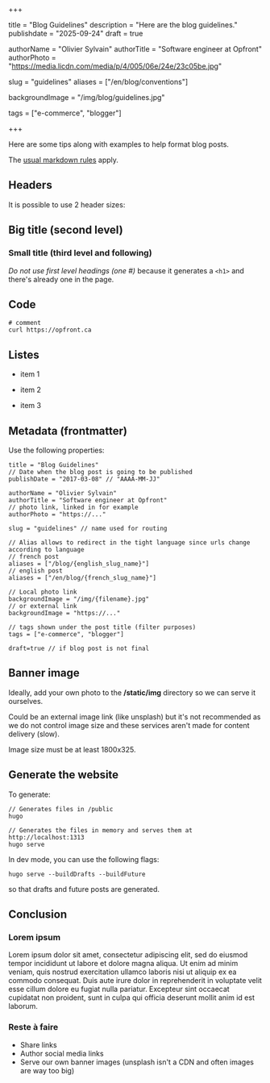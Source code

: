 +++

title = "Blog Guidelines"
description = "Here are the blog guidelines."
publishdate = "2025-09-24"
draft = true

authorName = "Olivier Sylvain"
authorTitle = "Software engineer at Opfront"
authorPhoto = "https://media.licdn.com/media/p/4/005/06e/24e/23c05be.jpg"

slug = "guidelines"
aliases = ["/en/blog/conventions"]

backgroundImage = "/img/blog/guidelines.jpg"

tags = ["e-commerce", "blogger"]

+++

Here are some tips along with examples to help format blog posts.

The [usual markdown rules](http://markdown-guide.readthedocs.io/en/latest/basics.html) apply.


## Headers

It is possible to use 2 header sizes:

## Big title (second level)
### Small title (third level and following)

*Do not use first level headings (one #)* because it generates a ```<h1>``` and there's already one in the page.

## Code

```
# comment
curl https://opfront.ca
```

## Listes
+ item 1
- item 2
* item 3

## Metadata (frontmatter)

Use the following properties:
```
title = "Blog Guidelines"
// Date when the blog post is going to be published
publishDate = "2017-03-08" // "AAAA-MM-JJ"

authorName = "Olivier Sylvain"
authorTitle = "Software engineer at Opfront"
// photo link, linked in for example
authorPhoto = "https://..."

slug = "guidelines" // name used for routing

// Alias allows to redirect in the tight language since urls change according to language
// french post
aliases = ["/blog/{english_slug_name}"]
// english post
aliases = ["/en/blog/{french_slug_name}"]

// Local photo link
backgroundImage = "/img/{filename}.jpg"
// or external link
backgroundImage = "https://..."

// tags shown under the post title (filter purposes)
tags = ["e-commerce", "blogger"]

draft=true // if blog post is not final
```

## Banner image
Ideally, add your own photo to the **/static/img** directory so we can serve it ourselves.

Could be an external image link (like unsplash) but it's not recommended as we do not control image size and these services aren't made for content delivery (slow).

Image size must be at least 1800x325.

## Generate the website
To generate:

```
// Generates files in /public
hugo

// Generates the files in memory and serves them at http://localhost:1313
hugo serve
```
In dev mode, you can use the following flags:
```
hugo serve --buildDrafts --buildFuture
```
so that drafts and future posts are generated.

## Conclusion

### Lorem ipsum

Lorem ipsum dolor sit amet, consectetur adipiscing elit, sed do eiusmod tempor incididunt ut labore et dolore magna aliqua. Ut enim ad minim veniam, quis nostrud exercitation ullamco laboris nisi ut aliquip ex ea commodo consequat. Duis aute irure dolor in reprehenderit in voluptate velit esse cillum dolore eu fugiat nulla pariatur. Excepteur sint occaecat cupidatat non proident, sunt in culpa qui officia deserunt mollit anim id est laborum.

### Reste à faire

* Share links
* Author social media links
* Serve our own banner images (unsplash isn't a CDN and often images are way too big)
